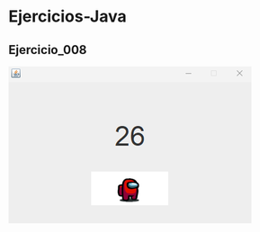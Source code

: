 # Ejercicios-Java 

## Ejercicio_008

![image](https://github.com/Hola2077/Ejercicios-Java/blob/main/assets/Ejercicio_008.png)
